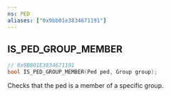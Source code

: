```yaml
---
ns: PED
aliases: ["0x9bb01e3834671191"]
---
```

## IS_PED_GROUP_MEMBER

```c
// 0x9BB01E3834671191
bool IS_PED_GROUP_MEMBER(Ped ped, Group group);
```

Checks that the ped is a member of a specific group.

